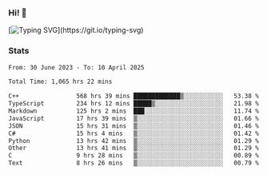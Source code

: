 ### Hi!  👋

[![Typing SVG](https://readme-typing-svg.herokuapp.com?font=Fira+Code&pause=1000&width=435&lines=Hello!+I'm+Texiwustion.)](https://git.io/typing-svg)

### Stats

<!--START_SECTION:waka-->

```txt
From: 30 June 2023 - To: 10 April 2025

Total Time: 1,065 hrs 22 mins

C++                568 hrs 39 mins █████████████▒░░░░░░░░░░░   53.38 %
TypeScript         234 hrs 12 mins █████▒░░░░░░░░░░░░░░░░░░░   21.98 %
Markdown           125 hrs 2 mins  ███░░░░░░░░░░░░░░░░░░░░░░   11.74 %
JavaScript         17 hrs 39 mins  ▒░░░░░░░░░░░░░░░░░░░░░░░░   01.66 %
JSON               15 hrs 31 mins  ▒░░░░░░░░░░░░░░░░░░░░░░░░   01.46 %
C#                 15 hrs 4 mins   ▒░░░░░░░░░░░░░░░░░░░░░░░░   01.42 %
Python             13 hrs 42 mins  ▒░░░░░░░░░░░░░░░░░░░░░░░░   01.29 %
Other              13 hrs 41 mins  ▒░░░░░░░░░░░░░░░░░░░░░░░░   01.29 %
C                  9 hrs 28 mins   ▒░░░░░░░░░░░░░░░░░░░░░░░░   00.89 %
Text               8 hrs 26 mins   ▒░░░░░░░░░░░░░░░░░░░░░░░░   00.79 %
```

<!--END_SECTION:waka-->
